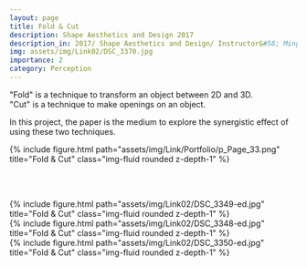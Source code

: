 ```yaml
---
layout: page
title: Fold & Cut
description: Shape Aesthetics and Design 2017
description_in: 2017/ Shape Aesthetics and Design/ Instructor&#58; Ming-Chuan Fu
img: assets/img/Link02/DSC_3370.jpg
importance: 2
category: Perception
---
```


"Fold" is a technique to transform an object between 2D and 3D. <br>
"Cut" is a technique to make openings on an object.

In this project, the paper is the medium to explore the synergistic effect of using
these two techniques.



<div class="row">
    <div class="col-sm mt-3 mt-md-0">
        {% include figure.html path="assets/img/Link/Portfolio/p_Page_33.png" title="Fold & Cut" class="img-fluid rounded z-depth-1" %}
    </div>
</div>

<br/><br/>


<div class="container">
  <div class="row row-cols-3">
    <div class="col">
        {% include figure.html path="assets/img/Link02/DSC_3349-ed.jpg" title="Fold & Cut" class="img-fluid rounded z-depth-1" %}
    </div>
    <div class="col">
        {% include figure.html path="assets/img/Link02/DSC_3348-ed.jpg" title="Fold & Cut" class="img-fluid rounded z-depth-1" %}
    </div>
    <div class="col">
        {% include figure.html path="assets/img/Link02/DSC_3350-ed.jpg" title="Fold & Cut" class="img-fluid rounded z-depth-1" %}
    </div>

  </div>
</div>


